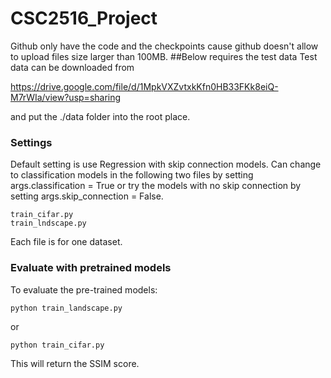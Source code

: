 # CSC2516_Project
Github only have the code and the checkpoints cause github doesn't allow to upload files size larger than 100MB.
##Below requires the test data
Test data can be downloaded from 

https://drive.google.com/file/d/1MpkVXZvtxkKfn0HB33FKk8eiQ-M7rWIa/view?usp=sharing 

and put the ./data folder into the root place.
### Settings
Default setting is use Regression with skip connection models.
Can change to classification models in the following two files by setting args.classification = True or try the models with no skip connection by setting args.skip_connection = False.
    
    train_cifar.py
    train_lndscape.py
   
Each file is for one dataset.

### Evaluate with pretrained models
To evaluate the pre-trained models:

    python train_landscape.py
or

    python train_cifar.py

This will return the SSIM score.
